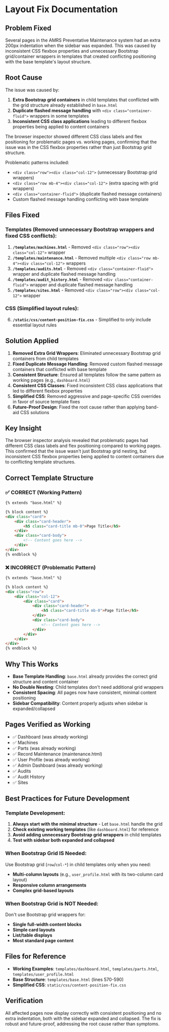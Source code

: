 # Layout Fix Documentation

## Problem Fixed
Several pages in the AMRS Preventative Maintenance system had an extra 200px indentation when the sidebar was expanded. This was caused by inconsistent CSS flexbox properties and unnecessary Bootstrap grid/container wrappers in templates that created conflicting positioning with the base template's layout structure.

## Root Cause  
The issue was caused by:
1. **Extra Bootstrap grid containers** in child templates that conflicted with the grid structure already established in `base.html`
2. **Duplicate flashed message handling** with `<div class="container-fluid">` wrappers in some templates
3. **Inconsistent CSS class applications** leading to different flexbox properties being applied to content containers

The browser inspector showed different CSS class labels and flex positioning for problematic pages vs. working pages, confirming that the issue was in the CSS flexbox properties rather than just Bootstrap grid structure.

Problematic patterns included:
- `<div class="row"><div class="col-12">` (unnecessary Bootstrap grid wrappers)
- `<div class="row mb-4"><div class="col-12">` (extra spacing with grid wrappers)
- `<div class="container-fluid">` (duplicate flashed message containers)
- Custom flashed message handling conflicting with base template

## Files Fixed

### Templates (Removed unnecessary Bootstrap wrappers and fixed CSS conflicts):
1. **`/templates/machines.html`** - Removed `<div class="row"><div class="col-12">` wrapper
2. **`/templates/maintenance.html`** - Removed multiple `<div class="row mb-4"><div class="col-12">` wrappers
3. **`/templates/audits.html`** - Removed `<div class="container-fluid">` wrapper and duplicate flashed message handling
4. **`/templates/audit_history.html`** - Removed `<div class="container-fluid">` wrapper and duplicate flashed message handling
5. **`/templates/sites.html`** - Removed `<div class="row"><div class="col-12">` wrapper

### CSS (Simplified layout rules):
6. **`/static/css/content-position-fix.css`** - Simplified to only include essential layout rules

## Solution Applied
1. **Removed Extra Grid Wrappers**: Eliminated unnecessary Bootstrap grid containers from child templates
2. **Fixed Duplicate Message Handling**: Removed custom flashed message containers that conflicted with base template
3. **Consistent Structure**: Ensured all templates follow the same pattern as working pages (e.g., `dashboard.html`)
4. **Consistent CSS Classes**: Fixed inconsistent CSS class applications that led to different flexbox properties
5. **Simplified CSS**: Removed aggressive and page-specific CSS overrides in favor of source template fixes
6. **Future-Proof Design**: Fixed the root cause rather than applying band-aid CSS solutions

## Key Insight
The browser inspector analysis revealed that problematic pages had different CSS class labels and flex positioning compared to working pages. This confirmed that the issue wasn't just Bootstrap grid nesting, but inconsistent CSS flexbox properties being applied to content containers due to conflicting template structures.

## Correct Template Structure

### ✅ CORRECT (Working Pattern)
```html
{% extends "base.html" %}

{% block content %}
<div class="card">
    <div class="card-header">
        <h5 class="card-title mb-0">Page Title</h5>
    </div>
    <div class="card-body">
        <!-- Content goes here -->
    </div>
</div>
{% endblock %}
```

### ❌ INCORRECT (Problematic Pattern)
```html
{% extends "base.html" %}

{% block content %}
<div class="row">
    <div class="col-12">
        <div class="card">
            <div class="card-header">
                <h5 class="card-title mb-0">Page Title</h5>
            </div>
            <div class="card-body">
                <!-- Content goes here -->
            </div>
        </div>
    </div>
</div>
{% endblock %}
```

## Why This Works
- **Base Template Handling**: `base.html` already provides the correct grid structure and content container
- **No Double Nesting**: Child templates don't need additional grid wrappers
- **Consistent Spacing**: All pages now have consistent, minimal content positioning
- **Sidebar Compatibility**: Content properly adjusts when sidebar is expanded/collapsed

## Pages Verified as Working
- ✅ Dashboard (was already working)
- ✅ Machines
- ✅ Parts (was already working)
- ✅ Record Maintenance (maintenance.html)
- ✅ User Profile (was already working)
- ✅ Admin Dashboard (was already working)
- ✅ Audits
- ✅ Audit History
- ✅ Sites

## Best Practices for Future Development

### Template Development:
1. **Always start with the minimal structure** - Let `base.html` handle the grid
2. **Check existing working templates** (like `dashboard.html`) for reference
3. **Avoid adding unnecessary Bootstrap grid wrappers** in child templates
4. **Test with sidebar both expanded and collapsed**

### When Bootstrap Grid IS Needed:
Use Bootstrap grid (`row`/`col-*`) in child templates only when you need:
- **Multi-column layouts** (e.g., `user_profile.html` with its two-column card layout)
- **Responsive column arrangements**
- **Complex grid-based layouts**

### When Bootstrap Grid is NOT Needed:
Don't use Bootstrap grid wrappers for:
- **Single full-width content blocks**
- **Simple card layouts**
- **List/table displays**
- **Most standard page content**

## Files for Reference
- **Working Examples**: `templates/dashboard.html`, `templates/parts.html`, `templates/user_profile.html`
- **Base Structure**: `templates/base.html` (lines 570-590)
- **Simplified CSS**: `static/css/content-position-fix.css`

## Verification
All affected pages now display correctly with consistent positioning and no extra indentation, both with the sidebar expanded and collapsed. The fix is robust and future-proof, addressing the root cause rather than symptoms.
